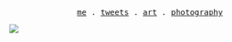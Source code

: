 <p align="center">
  <samp>
    <a href="https://alexfertel.me">me</a> .
    <a href="https://twitter.com/alexfertel">tweets</a> .
    <a href="https://foundation.app/@alexfertel">art</a> .
    <a href="https://www.instagram.com/alexfertel/">photography</a>
  </samp>
</p>

![](https://hit.yhype.me/github/profile?user_id=22298999)
